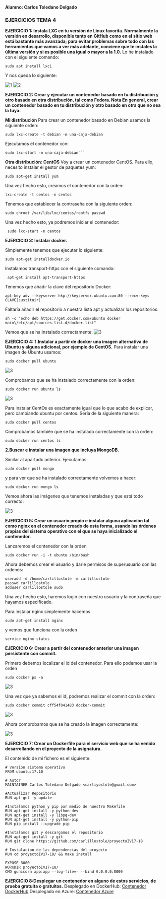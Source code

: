 **Alumno: Carlos Toledano Delgado**
### EJERCICIOS TEMA 4

**EJERCICIO 1: Instala LXC en tu versión de Linux favorita. Normalmente la versión en desarrollo, disponible tanto en GitHub como en el sitio web está bastante más avanzada; para evitar problemas sobre todo con las herramientas que vamos a ver más adelante, conviene que te instales la última versión y si es posible una igual o mayor a la 1.0.**
Lo he instalado con el siguiente comando:
```
sudo apt install lxc1
```
Y nos queda lo siguiente:

![1](1)
![2](2)

**EJERCICIO 2: Crear y ejecutar un contenedor basado en tu distribución y otro basado en otra distribución, tal como Fedora. Nota En general, crear un contenedor basado en tu distribución y otro basado en otra que no sea la tuya.**

**Mi distribución**
Para crear un contenedor basado en Debian usamos la siguiente orden:

```
sudo lxc-create -t debian -n una-caja-debian
```

Ejecutamos el contenedor con:

```
sudo lxc-start -n una-caja-debian```
```

**Otra distribución: CentOS**
Voy a crear un contenedor CentOS. Para ello, necesito instalar el gestor de paquetes yum:

```
sudo apt-get install yum
```

Una vez hecho esto, creamos el contenedor con la orden:

```
lxc-create -t centos -n centos
```
Tenemos que establecer la contraseña con la siguiente orden:

```
sudo chroot /var/lib/lxc/centos/rootfs passwd
```

Una vez hecho esto, ya podremos iniciar el contenedor:

```
 sudo lxc-start -n centos
```

**EJERCICIO 3: Instalar docker.**

Simplemente tenemos que ejecutar lo siguiente:

```
sudo apt-get installdocker.io
```

Instalamos transport-https con el siguiente comando:
```
 apt-get install apt-transport-https
```
Tenemos que añadir la clave del repositorio Docker:
```
apt-key adv --keyserver hkp://keyserver.ubuntu.com:80 --recv-keys CLAVE(sustituir)

```
Faltaría añadir el repositorio a nuestra lista apt y actualizar los repositorios:
```
sh -c "echo deb https://get.docker.com/ubuntu docker main\/etc/apt/sources.list.d/docker.list"
```
Vemos que se ha instalado correctamente:
![3](docker)

**EJERCICIO 4:
1.Instalar a partir de docker una imagen alternativa de Ubuntu y alguna adicional, por ejemplo de CentOS.**
Para instalar una imagen de Ubuntu usamos:
```
sudo docker pull ubuntu
```
![3](dockerubu)

Comprobamos que se ha instalado correctamente con la orden:

```
sudo docker run ubuntu ls
```

![3](dockerinstacorre)

Para instalar CentOs es exactamente igual que lo que acabo de explicar, pero cambiando ubuntu por centos. Sería de la siguiente manera:
```
sudo docker pull centos
```

Comprobamos también que se ha instalado correctamente con la orden:
```
sudo docker run centos ls
```

**2.Buscar e instalar una imagen que incluya MongoDB.**

Similar al apartado anterior. Ejecutamos:
```
sudo docker pull mongo
```
y para ver que se ha instalado correctamente volvemos a hacer:
```
sudo docker run mongo ls
```

Vemos ahora las imágenes que tenemos instaladas y que está todo correcto:

![3](imagesdoc)

**EJERCICIO 5: Crear un usuario propio e instalar alguna aplicación tal como nginx en el contenedor creado de esta forma, usando las órdenes propias del sistema operativo con el que se haya inicializado el contenedor.**

Lanzaremos el contenedor con la orden
```
sudo docker run -i -t ubuntu /bin/bash
```

Ahora debemos crear el usuario y darle permisos de superusuario con las ordenes:

```
useradd -d /home/carlillostole -m carlillostole
passwd carlillostole
adduser carlillostole sudo
```

Una vez hecho esto, haremos login con nuestro usuario y la contraseña que hayamos especificado.

Para instalar nginx simplemente hacemos
```
sudo apt-get install nginx
```
y vemos que funciona con la orden
```
service nginx status
```

**EJERCICIO 6: Crear a partir del contenedor anterior una imagen persistente con commit.**

Primero debemos localizar el id del contenedor. Para ello podemos usar la orden
```
sudo docker ps -a
```
![3](dockerps)

Una vez que ya sabemos el id, podremos realizar el commit con la orden:
```
sudo docker commit cff54f041483 docker-commit
```
![3](commit)

Ahora comprobamos que se ha creado la imagen correctamente:

![3](commitsize)

**EJERCICIO 7: Crear un Dockerfile para el servicio web que se ha venido desarrollando en el proyecto de la asignatura.**

El contenido de mi fichero es el siguiente:
```
# Version sistema operativo
FROM ubuntu:17.10

# Autor
MAINTAINER Carlos Toledano Delgado <carliyostole@gmail.com>

#Actualizar Repositorio
RUN apt-get -y update

#Instalamos python y pip por medio de nuestro Makefile
RUN apt-get install -y python-dev
RUN apt-get install -y libpq-dev
RUN apt-get install -y python-pip
RUN pip install --upgrade pip

#Instalamos git y descargamos el repositorio
RUN apt-get install -y git
RUN git clone https://github.com/carlillostole/proyectoIV17-18

# Instalacion de las dependencias del proyecto
RUN cd proyectoIV17-18/ && make install

EXPOSE 8000
WORKDIR proyectoIV17-18/
CMD gunicorn app:app --log-file=- --bind 0.0.0.0:8000
```

**EJERCICIO 8:Desplegar un contenedor en alguno de estos servicios, de prueba gratuita o gratuitos.**
Desplegado en DockerHub:
[Contenedor DockerHub](https://hub.docker.com/r/carlillostole/proyectoiv17-18/)
Desplegado en Azure:
[Contenedor Azure](http://proyectoiv1718.azurewebsites.net/)
